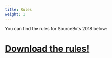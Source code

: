 ```yaml
---
title: Rules
weight: 1
---
```


You can find the rules for SourceBots 2018 below:

# [Download the rules!](/rules.pdf)
